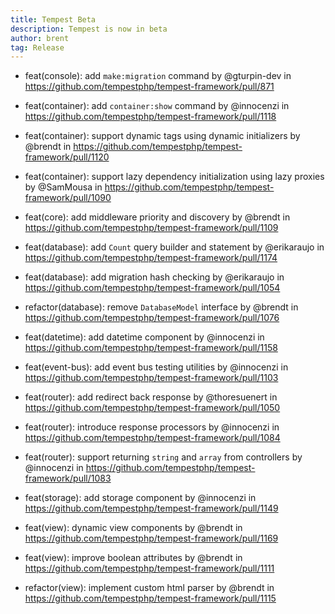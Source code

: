 ```yaml
---
title: Tempest Beta
description: Tempest is now in beta
author: brent
tag: Release
---
```


* feat(console): add `make:migration` command by @gturpin-dev in https://github.com/tempestphp/tempest-framework/pull/871

* feat(container): add `container:show` command by @innocenzi in https://github.com/tempestphp/tempest-framework/pull/1118
* feat(container): support dynamic tags using dynamic initializers by @brendt in https://github.com/tempestphp/tempest-framework/pull/1120
* feat(container): support lazy dependency initialization using lazy proxies by @SamMousa in https://github.com/tempestphp/tempest-framework/pull/1090

* feat(core): add middleware priority and discovery by @brendt in https://github.com/tempestphp/tempest-framework/pull/1109

* feat(database): add `Count` query builder and statement by @erikaraujo in https://github.com/tempestphp/tempest-framework/pull/1174
* feat(database): add migration hash checking by @erikaraujo in https://github.com/tempestphp/tempest-framework/pull/1054
* refactor(database): remove `DatabaseModel` interface by @brendt in https://github.com/tempestphp/tempest-framework/pull/1076

* feat(datetime): add datetime component by @innocenzi in https://github.com/tempestphp/tempest-framework/pull/1158

* feat(event-bus): add event bus testing utilities by @innocenzi in https://github.com/tempestphp/tempest-framework/pull/1103

* feat(router): add redirect back response by @thoresuenert in https://github.com/tempestphp/tempest-framework/pull/1050
* feat(router): introduce response processors by @innocenzi in https://github.com/tempestphp/tempest-framework/pull/1084
* feat(router): support returning `string` and `array` from controllers by @innocenzi in https://github.com/tempestphp/tempest-framework/pull/1083

* feat(storage): add storage component by @innocenzi in https://github.com/tempestphp/tempest-framework/pull/1149

* feat(view): dynamic view components by @brendt in https://github.com/tempestphp/tempest-framework/pull/1169
* feat(view): improve boolean attributes by @brendt in https://github.com/tempestphp/tempest-framework/pull/1111
* refactor(view): implement custom html parser by @brendt in https://github.com/tempestphp/tempest-framework/pull/1115